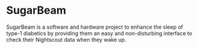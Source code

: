 # SugarBeam
SugarBeam is a software and hardware project to enhance the sleep of type-1 diabetics by providing them an easy and non-disturbing interface to check their Nightscout data when they wake up.
